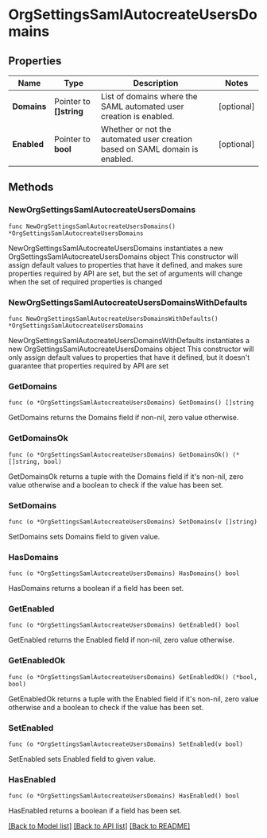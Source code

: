 # OrgSettingsSamlAutocreateUsersDomains

## Properties

Name | Type | Description | Notes
------------ | ------------- | ------------- | -------------
**Domains** | Pointer to **[]string** | List of domains where the SAML automated user creation is enabled. | [optional] 
**Enabled** | Pointer to **bool** | Whether or not the automated user creation based on SAML domain is enabled. | [optional] 

## Methods

### NewOrgSettingsSamlAutocreateUsersDomains

`func NewOrgSettingsSamlAutocreateUsersDomains() *OrgSettingsSamlAutocreateUsersDomains`

NewOrgSettingsSamlAutocreateUsersDomains instantiates a new OrgSettingsSamlAutocreateUsersDomains object
This constructor will assign default values to properties that have it defined,
and makes sure properties required by API are set, but the set of arguments
will change when the set of required properties is changed

### NewOrgSettingsSamlAutocreateUsersDomainsWithDefaults

`func NewOrgSettingsSamlAutocreateUsersDomainsWithDefaults() *OrgSettingsSamlAutocreateUsersDomains`

NewOrgSettingsSamlAutocreateUsersDomainsWithDefaults instantiates a new OrgSettingsSamlAutocreateUsersDomains object
This constructor will only assign default values to properties that have it defined,
but it doesn't guarantee that properties required by API are set

### GetDomains

`func (o *OrgSettingsSamlAutocreateUsersDomains) GetDomains() []string`

GetDomains returns the Domains field if non-nil, zero value otherwise.

### GetDomainsOk

`func (o *OrgSettingsSamlAutocreateUsersDomains) GetDomainsOk() (*[]string, bool)`

GetDomainsOk returns a tuple with the Domains field if it's non-nil, zero value otherwise
and a boolean to check if the value has been set.

### SetDomains

`func (o *OrgSettingsSamlAutocreateUsersDomains) SetDomains(v []string)`

SetDomains sets Domains field to given value.

### HasDomains

`func (o *OrgSettingsSamlAutocreateUsersDomains) HasDomains() bool`

HasDomains returns a boolean if a field has been set.

### GetEnabled

`func (o *OrgSettingsSamlAutocreateUsersDomains) GetEnabled() bool`

GetEnabled returns the Enabled field if non-nil, zero value otherwise.

### GetEnabledOk

`func (o *OrgSettingsSamlAutocreateUsersDomains) GetEnabledOk() (*bool, bool)`

GetEnabledOk returns a tuple with the Enabled field if it's non-nil, zero value otherwise
and a boolean to check if the value has been set.

### SetEnabled

`func (o *OrgSettingsSamlAutocreateUsersDomains) SetEnabled(v bool)`

SetEnabled sets Enabled field to given value.

### HasEnabled

`func (o *OrgSettingsSamlAutocreateUsersDomains) HasEnabled() bool`

HasEnabled returns a boolean if a field has been set.


[[Back to Model list]](../README.md#documentation-for-models) [[Back to API list]](../README.md#documentation-for-api-endpoints) [[Back to README]](../README.md)



